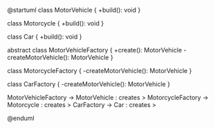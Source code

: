 @startuml
class MotorVehicle {
    +build(): void
}

class Motorcycle {
    +build(): void
}

class Car {
    +build(): void
}

abstract class MotorVehicleFactory {
    +create(): MotorVehicle
    -createMotorVehicle(): MotorVehicle
}

class MotorcycleFactory {
    -createMotorVehicle(): MotorVehicle
}

class CarFactory {
    -createMotorVehicle(): MotorVehicle
}

MotorVehicleFactory -> MotorVehicle : creates >
MotorcycleFactory -> Motorcycle : creates >
CarFactory -> Car : creates >

@enduml
